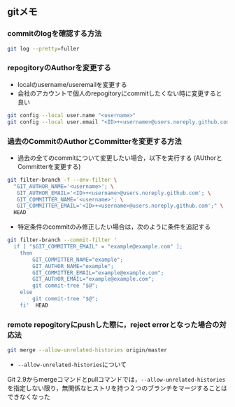 ## gitメモ
### commitのlogを確認する方法
```bash
git log --pretty=fuller
```

### repogitoryのAuthorを変更する
- localのusername/useremailを変更する
- 会社のアカウントで個人のrepogitoryにcommitしたくない時に変更すると良い
```bash
git config --local user.name "<username>"
git config --local user.email "<ID>+<username>@users.noreply.github.com"
```

### 過去のCommitのAuthorとCommitterを変更する方法
- 過去の全てのcommitについて変更したい場合，以下を実行する (AUthorとCommitterを変更する)
```bash
git filter-branch -f --env-filter \
  "GIT_AUTHOR_NAME='<username>'; \
   GIT_AUTHOR_EMAIL='<ID>+<username>@users.noreply.github.com'; \
   GIT_COMMITTER_NAME='<username>'; \
   GIT_COMMITTER_EMAIL='<ID>+<username>@users.noreply.github.com';" \
  HEAD
```

- 特定条件のcommitのみ修正したい場合は，次のように条件を追記する
```bash
git filter-branch --commit-filter ' 
  if [ "$GIT_COMMITTER_EMAIL" = "example@example.com" ];
    then
        GIT_COMMITTER_NAME="example";
        GIT_AUTHOR_NAME="example";
        GIT_COMMITTER_EMAIL="example@example.com";
        GIT_AUTHOR_EMAIL="example@example.com";
        git commit-tree "$@";
    else
        git commit-tree "$@";
    fi'  HEAD
```

### remote repogitoryにpushした際に，reject errorとなった場合の対応法
```bash
git merge --allow-unrelated-histories origin/master
```
- `--allow-unrelated-histories`について

Git 2.9からmergeコマンドとpullコマンドでは，`--allow-unrelated-histories`を指定しない限り，無関係なヒストリを持つ２つのブランチをマージすることはできなくなった
